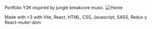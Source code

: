 Portfolio Y2K inspired by jungle breakcore music. 
![Home](https://res.cloudinary.com/daynclfo8/image/upload/v1761516647/Peek_2025-10-26_18-56_wnpzid.gif)





Made with <3 with Vite, React, HTML, CSS, Javascript, SASS, Redux y React-router-dom
